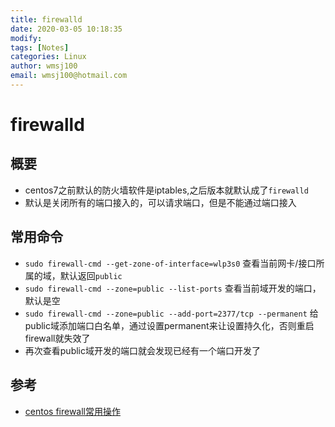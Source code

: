 ```yaml
---
title: firewalld
date: 2020-03-05 10:18:35
modify: 
tags: [Notes]
categories: Linux
author: wmsj100
email: wmsj100@hotmail.com
---
```


# firewalld

## 概要

- centos7之前默认的防火墙软件是iptables,之后版本就默认成了`firewalld`
- 默认是关闭所有的端口接入的，可以请求端口，但是不能通过端口接入

## 常用命令

- `sudo firewall-cmd --get-zone-of-interface=wlp3s0` 查看当前网卡/接口所属的域，默认返回`public`
- `sudo firewall-cmd --zone=public --list-ports` 查看当前域开发的端口，默认是空
- `sudo firewall-cmd --zone=public --add-port=2377/tcp --permanent` 给public域添加端口白名单，通过设置permanent来让设置持久化，否则重启firewall就失效了
- 再次查看public域开发的端口就会发现已经有一个端口开发了

## 参考

- [centos firewall常用操作](https://www.cnblogs.com/inos/p/10985042.html)
